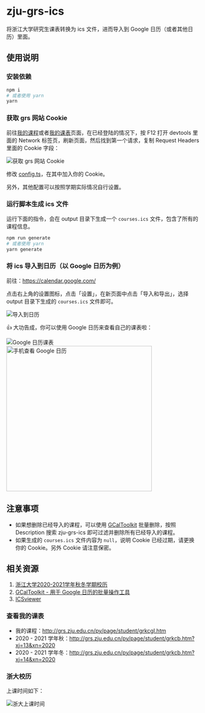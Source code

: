 # zju-grs-ics

将浙江大学研究生课表转换为 ics 文件，进而导入到 Google 日历（或者其他日历）里面。

## 使用说明

### 安装依赖

```bash
npm i
# 或者使用 yarn
yarn
```

### 获取 grs 网站 Cookie

前往[我的课程](http://grs.zju.edu.cn/py/page/student/grkcgl.htm)或者[我的课表](http://grs.zju.edu.cn/py/page/student/grkcb.htm)页面，在已经登陆的情况下，按 F12 打开 devtools 里面的 Network 标签页，刷新页面，然后找到第一个请求，复制 Request Headers 里面的 Cookie 字段：

![获取 grs 网站 Cookie](https://picgo-1256492673.cos.ap-chengdu.myqcloud.com/20200913091014.png)

修改 [config.ts](./src/config.ts)，在其中加入你的 Cookie。

另外，其他配置可以按照学期实际情况自行设置。

### 运行脚本生成 ics 文件

运行下面的指令，会在 output 目录下生成一个 `courses.ics` 文件，包含了所有的课程信息。

```bash
npm run generate
# 或者使用 yarn
yarn generate
```

### 将 ics 导入到日历（以 Google 日历为例）

前往：https://calendar.google.com/

点击右上角的设置图标，点击「设置」，在新页面中点击「导入和导出」，选择 output 目录下生成的 `courses.ics` 文件即可。

![导入到日历](https://picgo-1256492673.cos.ap-chengdu.myqcloud.com/20200913165802.png)

👍 大功告成，你可以使用 Google 日历来查看自己的课表啦：

<img src="https://picgo-1256492673.cos.ap-chengdu.myqcloud.com/20200913165931.png" alt="Google 日历课表">

<img src="https://picgo-1256492673.cos.ap-chengdu.myqcloud.com/20200913170139.png" alt="手机查看 Google 日历" height=380>

## 注意事项

- 如果想删除已经导入的课程，可以使用 [GCalToolkit](https://www.gcaltoolkit.com/) 批量删除，按照 Description 搜索 zju-grs-ics 即可过滤并删除所有已经导入的课程。
- 如果生成的 `courses.ics` 文件内容为 `null`，说明 Cookie 已经过期，请更换你的 Cookie。另外 Cookie 请注意保密。

## 相关资源

1. [浙江大学2020-2021学年秋冬学期校历](http://www.cst.zju.edu.cn/_upload/article/files/d0/3e/5f26bbae4e1cb3bafdb72161901f/eaef074d-ecc6-4380-8da8-8c120a812072.pdf)
2. [GCalToolkit - 用于 Google 日历的批量操作工具](https://www.gcaltoolkit.com/)
3. [ICSviewer](https://marc.vos.net/downloads/icsviewer/)

### 查看我的课表

- 我的课程：http://grs.zju.edu.cn/py/page/student/grkcgl.htm
- 2020 - 2021 学年秋：http://grs.zju.edu.cn/py/page/student/grkcb.htm?xj=13&xn=2020
- 2020 - 2021 学年冬：http://grs.zju.edu.cn/py/page/student/grkcb.htm?xj=14&xn=2020

### 浙大校历

上课时间如下：

![浙大上课时间](https://picgo-1256492673.cos.ap-chengdu.myqcloud.com/20200913084937.png)
